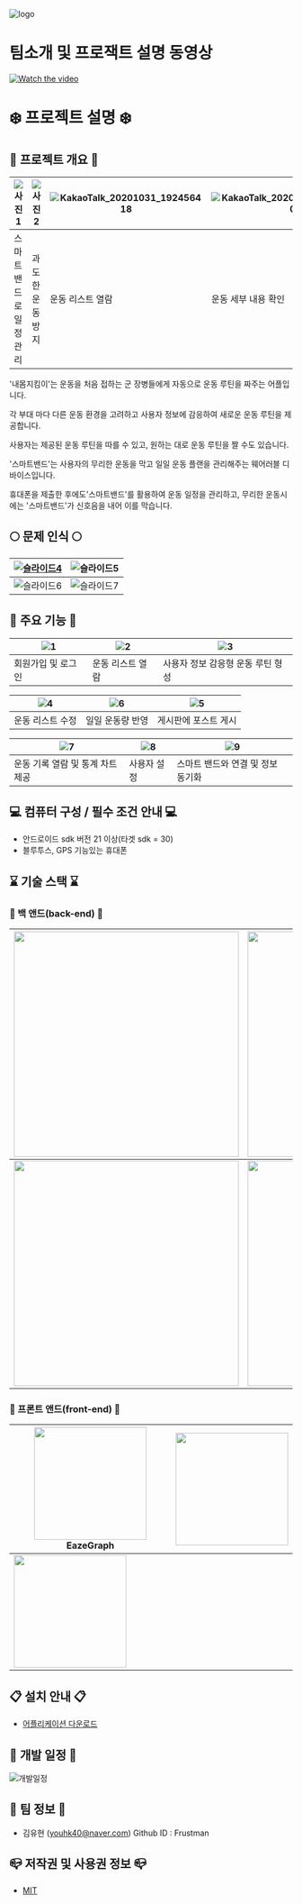 ![logo](https://user-images.githubusercontent.com/48879350/97773302-d4d70000-1b91-11eb-8def-55158dc5ecf4.png)

# 팀소개 및 프로잭트 설명 동영상
[![Watch the video](https://img.youtube.com/vi/LjX3eVQdIyk/0.jpg)](https://www.youtube.com/watch?time_continue=117&v=LjX3eVQdIyk)

# :snowflake: 프로젝트 설명 :snowflake:
## :running: 프로젝트 개요 :running:
![사진1](https://user-images.githubusercontent.com/48879350/97776720-e9c18c80-1bad-11eb-9e08-cadcb186fc9e.jpg)|![사진2](https://user-images.githubusercontent.com/48879350/97776721-eaf2b980-1bad-11eb-862d-b90294886224.jpg)|![KakaoTalk_20201031_192456418](https://user-images.githubusercontent.com/48879350/97776939-bed83800-1baf-11eb-8ddb-b264a4102d70.jpg)|![KakaoTalk_20201031_192456418_01](https://user-images.githubusercontent.com/48879350/97776940-c0096500-1baf-11eb-92e1-0553120ccb8a.jpg)
-----------------|--------------------|--------------------|----------------------
스마트밴드로 일정 관리 | 과도한 운동 방지|운동 리스트 열람|운동 세부 내용 확인


 '내몸지킴이'는 운동을 처음 접하는 군 장병들에게 자동으로 운동 루틴을 짜주는 어플입니다.
 
 각 부대 마다 다른 운동 환경을 고려하고 사용자 정보에 감응하여 새로운 운동 루틴을 제공합니다. 
 
 사용자는 제공된 운동 루틴을 따를 수 있고, 원하는 대로 운동 루틴을 짤 수도 있습니다. 
 
 '스마트밴드'는 사용자의 무리한 운동을 막고 일일 운동 플랜을 관리해주는 웨어러블 디바이스입니다. 
 
 휴대폰을 제출한 후에도'스마트밴드'를 활용하여 운동 일정을 관리하고, 무리한 운동시에는 '스마트밴드'가 신호음을 내어 이를 막습니다.


## :full_moon: 문제 인식 :full_moon:
[![슬라이드4](https://user-images.githubusercontent.com/48879350/97773429-fa183e00-1b92-11eb-92b9-61fe8fd47064.PNG)](http://www.index.go.kr/unify/idx-info.do?idxCd=4252) | ![슬라이드5](https://user-images.githubusercontent.com/48879350/97773430-fc7a9800-1b92-11eb-8769-56352f85e0ee.PNG)
------------ | ------------- 
 ![슬라이드6](https://user-images.githubusercontent.com/48879350/97773433-ff758880-1b92-11eb-8195-fdad092f5517.PNG)|![슬라이드7](https://user-images.githubusercontent.com/48879350/97773432-ff758880-1b92-11eb-9e2c-74ef9fb42576.PNG) 

## :bell: 주요 기능 :bell:
![1](https://user-images.githubusercontent.com/48879350/97777694-483e3900-1bb5-11eb-9086-f6eeda4c8ff2.gif)|![2](https://user-images.githubusercontent.com/48879350/97777695-4aa09300-1bb5-11eb-97be-cd2b020933ca.gif)|![3](https://user-images.githubusercontent.com/48879350/97777706-568c5500-1bb5-11eb-9780-a752e99655e7.gif)
---------------|----------------|----------------
회원가입 및 로그인 | 운동 리스트 열람 |사용자 정보 감응형 운동 루틴 형성


![4](https://user-images.githubusercontent.com/48879350/97777709-59874580-1bb5-11eb-8815-57add4fc5065.gif)|![6](https://user-images.githubusercontent.com/48879350/97777713-62781700-1bb5-11eb-9149-89fbf8e52925.gif)|![5](https://user-images.githubusercontent.com/48879350/97777711-5e4bf980-1bb5-11eb-8673-0249d23cde29.gif)
----------------|------------------|-------------------
운동 리스트 수정 | 일일 운동량 반영|게시판에 포스트 게시

![7](https://user-images.githubusercontent.com/48879350/97777718-65730780-1bb5-11eb-94e5-9f6404af49f2.gif)|![8](https://user-images.githubusercontent.com/48879350/97777720-699f2500-1bb5-11eb-8ef0-fdd3f56bc1b1.gif)|![9](https://user-images.githubusercontent.com/48879350/97777723-6c017f00-1bb5-11eb-9770-a9246fbf5ef8.gif)
---------------------|------------------------|--------------------------
운동 기록 열람 및 통계 차트 제공 | 사용자 설정 | 스마트 밴드와 연결 및 정보 동기화


## :computer: 컴퓨터 구성 / 필수 조건 안내 :computer:
* 안드로이드 sdk 버전 21 이상(타겟 sdk = 30)
* 블루투스, GPS 기능있는 휴대폰

## :hourglass: 기술 스택 :hourglass:
### :hammer: 백 앤드(back-end) :hammer:
<img src = "https://user-images.githubusercontent.com/48879350/97773547-123c8d00-1b94-11eb-9438-44714f623384.png" width="400px">|<img src="https://user-images.githubusercontent.com/48879350/97773550-136dba00-1b94-11eb-9579-0591741f2373.png" width="400px">
-----------------------|-----------------
<img src="https://user-images.githubusercontent.com/48879350/97773651-f8e81080-1b94-11eb-8e53-0daaa61053f2.png" width="400px">|<img src="https://user-images.githubusercontent.com/48879350/97773683-38166180-1b95-11eb-899e-18be72c69f8b.png" width="400px">
 
### :wrench: 프론트 앤드(front-end) :wrench:
<img src = "https://user-images.githubusercontent.com/48879350/97773918-1e761980-1b97-11eb-9162-af7873176916.png" width="200px">EazeGraph|<img src="https://user-images.githubusercontent.com/48879350/97773885-e4a51300-1b96-11eb-9b6d-97399b3023be.png" width="200px">
-----------------------|-----------------
<img src="https://user-images.githubusercontent.com/48879350/97773886-e53da980-1b96-11eb-8bdb-2d62421ebfa9.png" width="200px">|

## :clipboard: 설치 안내 :clipboard:
* [어플리케이션 다운로드](https://github.com/osamhack2020/APP_BodyProtector_wiseMTlife/blob/master/BodyProtector.apk?raw=true)

## :blue_book: 개발 일정 :blue_book:

![개발일정](https://user-images.githubusercontent.com/48879350/97779231-14b4dc00-1bc0-11eb-9503-4a1748a0308b.PNG)

## :construction_worker: 팀 정보 :construction_worker:
- 김유현 (youhk40@naver.com) Github ID : Frustman

## :mailbox_closed: 저작권 및 사용권 정보 :mailbox_closed:
 * [MIT](https://github.com/osam2020-WEB/Sample-ProjectName-TeamName/blob/master/license.md)
